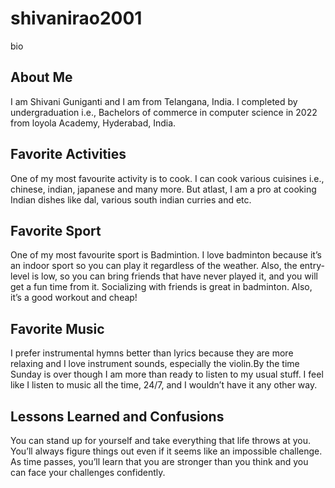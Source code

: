 # shivanirao2001
bio
## About Me

I am Shivani Guniganti and I am from Telangana, India. I completed by undergraduation i.e., Bachelors of commerce in computer science in 2022 from loyola Academy, Hyderabad, India.

## Favorite Activities

One of my most favourite activity is to cook. I can cook various cuisines i.e., chinese, indian, japanese and many more. But atlast, I am a pro at cooking Indian dishes like dal, various south indian curries and etc.

## Favorite Sport

One of my most favourite sport is Badmintion. I love badminton because it’s an indoor sport so you can play it regardless of the weather. Also, the entry-level is low, so you can bring friends that have never played it, and you will get a fun time from it. Socializing with friends is great in badminton. Also, it’s a good workout and cheap!


## Favorite Music

I prefer instrumental hymns better than lyrics because they are more relaxing and I love instrument sounds, especially the violin.By the time Sunday is over though I am more than ready to listen to my usual stuff. I feel like I listen to music all the time, 24/7, and I wouldn’t have it any other way.

## Lessons Learned and Confusions

You can stand up for yourself and take everything that life throws at you. You’ll always figure things out even if it seems like an impossible challenge. As time passes, you’ll learn that you are stronger than you think and you can face your challenges confidently.

